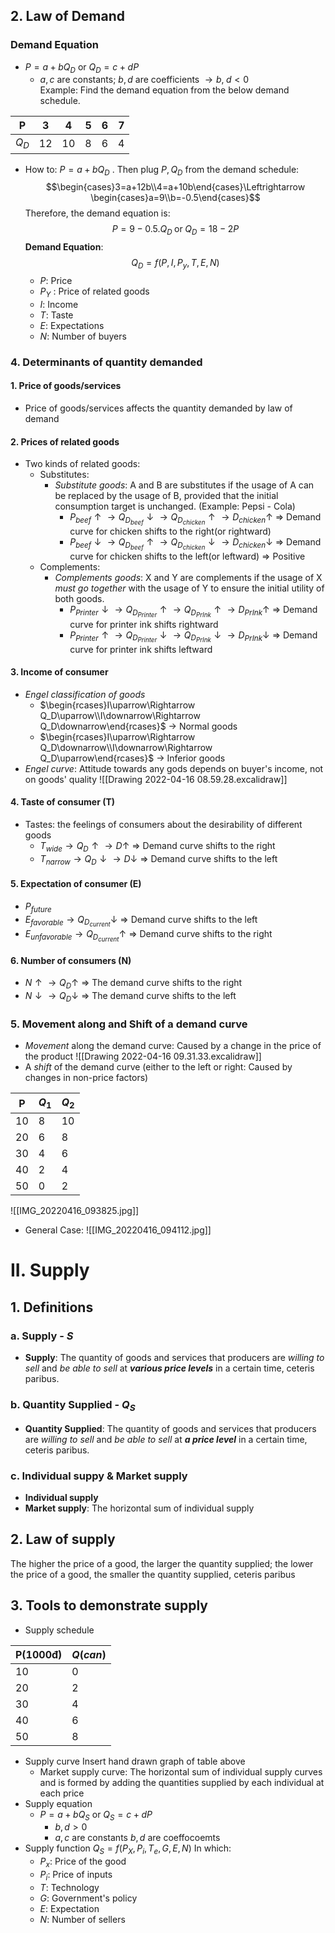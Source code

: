 ## 2. Law of Demand

### Demand Equation
- $P=a+bQ_D$ or $Q_D=c+dP$ 
	- $a,c$ are constants; $b,d$ are coefficients $\to b,\;d<0$  
Example: Find the demand equation from the below demand schedule.

| P   | 3  | 4  | 5 | 6 | 7 |
|-------|----|----|---|---|---|
|$Q_D$ | 12 | 10 | 8 | 6 | 4 |

- How to: $P=a+bQ_D$ . Then plug $P,Q_D$ from the demand schedule:$$\begin{cases}3=a+12b\\4=a+10b\end{cases}\Leftrightarrow \begin{cases}a=9\\b=-0.5\end{cases}$$
	Therefore, the demand equation is:$$P=9-0.5.Q_D\;\text{or}\;Q_D=18-2P$$
**Demand Equation**:$$Q_D=f(P,I,P_y,T,E,N)$$
	- $P$: Price
	- $P_Y$ : Price of related goods
	- $I$: Income
	- $T$: Taste
	- $E$: Expectations
	- $N$: Number of buyers
### 4. Determinants of quantity demanded
#### 1. Price of goods/services
- Price of goods/services affects the quantity demanded by law of demand
#### 2. Prices of related goods
- Two kinds of related goods:
	- Substitutes:
		- *Substitute goods*: A and B are substitutes if the usage of A can be replaced by the usage of B, provided that the initial consumption target is unchanged. (Example: Pepsi - Cola)
			- $P_{beef}\uparrow\to Q_{D_{beef}}\downarrow\to Q_{D_{chicken}}\uparrow\to D_{chicken}\uparrow$
			 $\Rightarrow$ Demand curve for chicken shifts to the right(or rightward)  
			 - $P_{beef}\downarrow\to Q_{D_{beef}}\uparrow\to Q_{D_{chicken}}\downarrow\to D_{chicken}\downarrow$
			 $\Rightarrow$ Demand curve for chicken shifts to the left(or leftward)
		$\Rightarrow$ Positive
	- Complements:
		- *Complements goods*: X and Y are complements if the usage of X *must go together* with the usage of Y to ensure the initial utility of both goods.
			- $P_{Printer}\downarrow \to Q_{D_{Printer}}\uparrow\to Q_{D_{PrInk}}\uparrow\to D_{PrInk} \uparrow$
			$\Rightarrow$ Demand curve for printer ink shifts rightward 
			- $P_{Printer}\uparrow \to Q_{D_{Printer}}\downarrow\to Q_{D_{PrInk}}\downarrow\to D_{PrInk} \downarrow$
			$\Rightarrow$ Demand curve for printer ink shifts leftward
#### 3. Income of consumer
- *Engel classification of goods*
	- $\begin{rcases}I\uparrow\Rightarrow Q_D\uparrow\\I\downarrow\Rightarrow Q_D\downarrow\end{rcases}$  $\to$ Normal goods
	- $\begin{rcases}I\uparrow\Rightarrow Q_D\downarrow\\I\downarrow\Rightarrow Q_D\uparrow\end{rcases}$ $\to$ Inferior goods
- *Engel curve*: Attitude towards any gods depends on buyer's income, not on goods' quality
![[Drawing 2022-04-16 08.59.28.excalidraw]]
#### 4. Taste of consumer (T)
- Tastes: the feelings of consumers about the desirability of different goods
	- $T_{wide}\to Q_{D}\uparrow \to D\uparrow$
	$\Rightarrow$ Demand curve shifts to the right
	- $T_{narrow}\to Q_{D}\downarrow \to D\downarrow$
	$\Rightarrow$ Demand curve shifts to the left
#### 5. Expectation of consumer (E)
- $P_{future}$
- $E_{favorable}\to Q_{D_{current}}\downarrow$
$\Rightarrow$ Demand curve shifts to the left
- $E_{unfavorable}\to Q_{D_{current}}\uparrow$ 
$\Rightarrow$ Demand curve shifts to the right
#### 6. Number of consumers (N)
- $N\uparrow\to Q_D\uparrow$
$\Rightarrow$ The demand curve shifts to the right
- $N\downarrow \to Q_D\downarrow$ 
$\Rightarrow$ The demand curve shifts to the left 
### 5. Movement along and Shift of a demand curve
- *Movement* along the demand curve: Caused by a change in the price of the product
 ![[Drawing 2022-04-16 09.31.33.excalidraw]]
- A *shift* of the demand curve (either to the left or right: Caused by changes in non-price factors)

| P  | $Q_1$ | $Q_2$ |
|----|-------|-------|
| 10 | 8     | 10    |
| 20 | 6     | 8     |
| 30 | 4     | 6     |
| 40 | 2     | 4     |
| 50 | 0     | 2     |

![[IMG_20220416_093825.jpg]]
- General Case:
![[IMG_20220416_094112.jpg]]
# II. Supply
## 1. Definitions
### a. Supply - $S$
- **Supply**: The quantity of goods and services that producers are *willing to sell* and *be able to sell* at ***various price levels*** in a certain time, ceteris paribus.
### b. Quantity Supplied - $Q_S$
-  **Quantity Supplied**: The quantity of goods and services that producers are *willing to sell* and *be able to sell* at ***a price level*** in a certain time, ceteris paribus.
### c. Individual suppy & Market supply
- **Individual supply**
- **Market supply**: The horizontal sum of individual supply
## 2. Law of supply
The higher the price of a good, the larger the quantity supplied; the lower the price of a good, the smaller the quantity supplied, ceteris paribus
## 3. Tools to demonstrate supply
- Supply schedule

| P(1000đ) | $Q(can)$ |
|----------|----------|
| 10       | 0        |
| 20       | 2        |
| 30       | 4        |
| 40       | 6        |
| 50       | 8        |

- Supply curve
Insert hand drawn graph of table above
	- Market supply curve: The horizontal sum of individual supply curves and is formed by adding the quantities supplied by each individual at each price
- Supply equation
	- $P=a+bQ_S$ or $Q_S=c+dP$
		- $b,d >0$
		- $a,c$ are constants $b,d$ are coeffocoemts
- Supply function
	$Q_S=f(P_X,P_i,T_e,G,E,N)$ 
	In which:
	- $P_x$: Price of the good
	- $P_i$: Price of inputs
	- $T$: Technology
	- $G$: Government's policy
	- $E$: Expectation
	- $N$: Number of sellers

